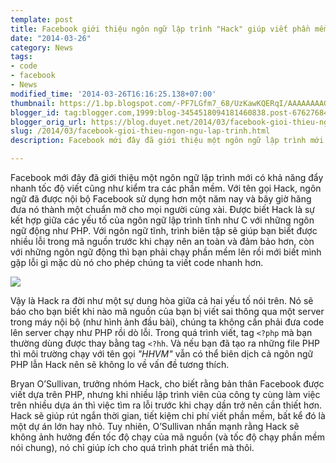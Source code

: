 ```yaml
---
template: post
title: Facebook giới thiệu ngôn ngữ lập trình "Hack" giúp viết phần mềm nhanh hơn
date: "2014-03-26"
category: News
tags:
- code
- facebook
- News
modified_time: '2014-03-26T16:16:25.138+07:00'
thumbnail: https://1.bp.blogspot.com/-PF7LGfm7_68/UzKawKQERqI/AAAAAAAAGe4/OxfzzOKWb04/s1600/2442182_Facebook_Hack.png
blogger_id: tag:blogger.com,1999:blog-3454518094181460838.post-6762768401967865720
blogger_orig_url: https://blog.duyet.net/2014/03/facebook-gioi-thieu-ngon-ngu-lap-trinh.html
slug: /2014/03/facebook-gioi-thieu-ngon-ngu-lap-trinh.html
description: Facebook mới đây đã giới thiệu một ngôn ngữ lập trình mới có khả năng đẩy nhanh tốc độ viết cũng như kiểm tra các phần mềm. Với tên gọi Hack, ngôn ngữ đã được nội bộ Facebook sử dụng hơn một năm nay và bây giờ hãng đưa nó thành một chuẩn mở cho mọi người cùng xài.

---
```


Facebook mới đây đã giới thiệu một ngôn ngữ lập trình mới có khả năng đẩy nhanh tốc độ viết cũng như kiểm tra các phần mềm. Với tên gọi Hack, ngôn ngữ đã được nội bộ Facebook sử dụng hơn một năm nay và bây giờ hãng đưa nó thành một chuẩn mở cho mọi người cùng xài.
 Được biết Hack là sự kết hợp giữa các yếu tố của ngôn ngữ lập trình tĩnh như C với những ngôn ngữ động như PHP. Với ngôn ngữ tĩnh, trình biên tập sẽ giúp bạn biết được nhiều lỗi trong mã nguồn trước khi chạy nên an toàn và đảm bảo hơn, còn với những ngôn ngữ động thì bạn phải chạy phần mềm lên rồi mới biết mình gặp lỗi gì mặc dù nó cho phép chúng ta viết code nhanh hơn.

![](https://1.bp.blogspot.com/-PF7LGfm7_68/UzKawKQERqI/AAAAAAAAGe4/OxfzzOKWb04/s1600/2442182_Facebook_Hack.png)

Vậy là Hack ra đời như một sự dung hòa giữa cả hai yếu tố nói trên. Nó sẽ báo cho bạn biết khi nào mã nguồn của bạn bị viết sai thông qua một server trong máy nội bộ (như hình ảnh đầu bài), chúng ta không cần phải đưa code lên server chạy như PHP rồi dò lỗi. Trong quá trình viết, tag `<?php` mà bạn thường dùng được thay bằng tag `<?hh`. Và nếu bạn đã tạo ra những file PHP thì môi trường chạy với tên gọi *"HHVM"* vẫn có thể biên dịch cả ngôn ngữ PHP lẫn Hack nên sẽ không lo về vấn đề tương thích.

Bryan O’Sullivan, trưởng nhóm Hack, cho biết rằng bản thân Facebook được viết dựa trên PHP, nhưng khi nhiều lập trình viên của công ty cùng làm việc trên nhiều dựa án thì việc tìm ra lỗi trước khi chạy dần trở nên cần thiết hơn. Hack sẽ giúp rút ngắn thời gian, tiết kiệm chi phí viết phần mềm, bất kể đó là một dự án lớn hay nhỏ. Tuy nhiên, O’Sullivan nhấn mạnh rằng Hack sẽ không ảnh hưởng đến tốc độ chạy của mã nguồn (và tốc độ chạy phần mềm nói chung), nó chỉ giúp ích cho quá trình phát triển mà thôi.
